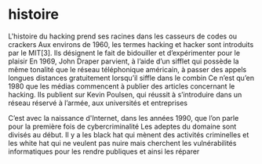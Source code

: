# histoire

L'histoire du hacking prend ses racines dans les casseurs de codes ou crackers
Aux environs de 1960, les termes hacking et hacker sont introduits par le MIT[3]. Ils désignent le fait de bidouiller et d’expérimenter pour le plaisir
En 1969, John Draper parvient, à l’aide d’un sifflet qui possède la même tonalité que le réseau téléphonique américain, à passer des appels longues distances gratuitement lorsqu’il siffle dans le combin
Ce n’est qu’en 1980 que les médias commencent à publier des articles concernant le hacking. Ils publient sur Kevin Poulsen, qui réussit à s’introduire dans un réseau réservé à l’armée, aux universités et entreprises

C’est avec la naissance d'Internet, dans les années 1990, que l’on parle pour la première fois de cybercriminalité
Les adeptes du domaine sont divisés au début. Il y a les black hat qui mènent des activités criminelles et les white hat qui ne veulent pas nuire mais cherchent les vulnérabilités informatiques pour les rendre publiques et ainsi les réparer